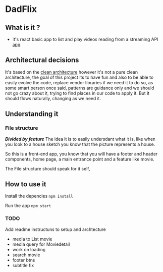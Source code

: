 # DadFlix

## What is it ?

- It's react basic app to list and play videos reading from a streaming API [app](https://github.com/eliasjunior/home-video) 



## Architectural decisions

It's based on the [clean architecture](https://blog.cleancoder.com/uncle-bob/2012/08/13/the-clean-architecture.html)  however it's not a pure clean architecture, the goal of this project its to have fun and also to be able to easily evolve the code, replace vendor libraries if we need it to do so, as some smart person once said, patterns are guidance only and we should not go crazy about it, trying to find places in our code to apply it. But it should flows naturally, changing as we need it.

## Understanding it

### File structure

***Divided by feature*** 
The idea it is to easily undersdant what it is, like when you look to a house sketch you know that the picture represents a house.

So this is a front-end app, you know that you will have a footer and header components, home page, a main entrance point and a feature like movie.

The File structure should speak for it self, 

## How to use it

Install the depencies
`npm install`

Run the app
`npm start`

### TODO
 Add readme instructuns to setup and archtecture
- media to List movie
- media query for Moviedetail
- work on loading
- search movie
- footer btns
- subtitle fix
